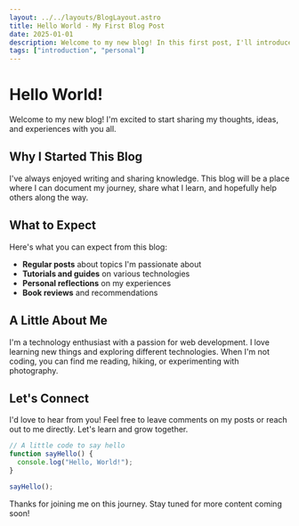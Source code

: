 ```yaml
---
layout: ../../layouts/BlogLayout.astro
title: Hello World - My First Blog Post
date: 2025-01-01
description: Welcome to my new blog! In this first post, I'll introduce myself and share what you can expect from this blog.
tags: ["introduction", "personal"]
---
```


# Hello World!

Welcome to my new blog! I'm excited to start sharing my thoughts, ideas, and experiences with you all.

## Why I Started This Blog

I've always enjoyed writing and sharing knowledge. This blog will be a place where I can document my journey, share what I learn, and hopefully help others along the way.

## What to Expect

Here's what you can expect from this blog:

- **Regular posts** about topics I'm passionate about
- **Tutorials and guides** on various technologies
- **Personal reflections** on my experiences
- **Book reviews** and recommendations

## A Little About Me

I'm a technology enthusiast with a passion for web development. I love learning new things and exploring different technologies. When I'm not coding, you can find me reading, hiking, or experimenting with photography.

## Let's Connect

I'd love to hear from you! Feel free to leave comments on my posts or reach out to me directly. Let's learn and grow together.

```javascript
// A little code to say hello
function sayHello() {
  console.log("Hello, World!");
}

sayHello();
```

Thanks for joining me on this journey. Stay tuned for more content coming soon!